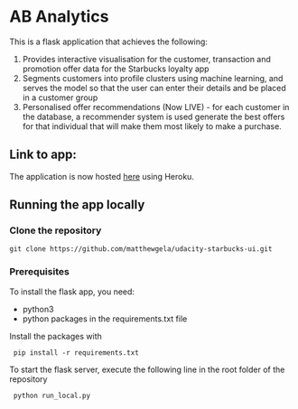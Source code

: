 # AB Analytics

This is a flask application that achieves the following:
1. Provides interactive visualisation for the customer, transaction and promotion offer data for the Starbucks loyalty app
2. Segments customers into profile clusters using machine learning, and serves the model so that the user can enter their details and be placed in a customer group
3. Personalised offer recommendations (Now LIVE) - for each customer in the database, a recommender system is used generate the best offers for that individual that will make them most likely to make a purchase.

## Link to app: 
The application is now hosted [here](https://analytics-ab.herokuapp.com) using Heroku.

## Running the app locally

### Clone the repository

```
git clone https://github.com/matthewgela/udacity-starbucks-ui.git
```

### Prerequisites

To install the flask app, you need:
- python3
- python packages in the requirements.txt file
 
 Install the packages with
``` 
 pip install -r requirements.txt
```

To start the flask server, execute the following line in the root folder of the repository

``` 
 python run_local.py
```
